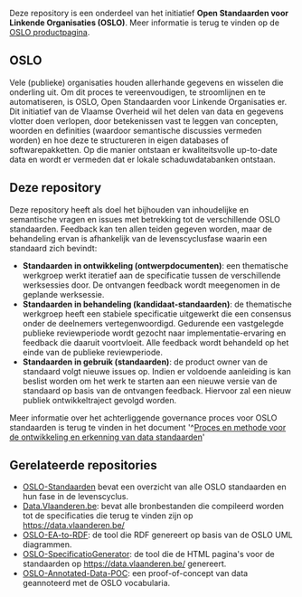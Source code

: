Deze repository is een onderdeel van het initiatief **Open Standaarden voor Linkende Organisaties __(OSLO)__**.
Meer informatie is terug te vinden op de [OSLO productpagina](https://overheid.vlaanderen.be/producten-diensten/OSLO2).

## OSLO

Vele (publieke) organisaties houden allerhande gegevens en wisselen die onderling uit. Om dit proces te vereenvoudigen, te stroomlijnen en te automatiseren, is OSLO, Open Standaarden voor Linkende Organisaties er. Dit initiatief van de Vlaamse Overheid wil het delen van data en gegevens vlotter doen verlopen, door betekenissen vast te leggen van concepten, woorden en definities (waardoor semantische discussies vermeden worden) en hoe deze te structureren in eigen databases of softwarepakketten. Op die manier ontstaan er kwaliteitsvolle up-to-date data en wordt er vermeden dat er lokale schaduwdatabanken ontstaan.

## Deze repository

Deze repository heeft als doel het bijhouden van inhoudelijke en semantische vragen en issues met betrekking tot de verschillende OSLO standaarden. Feedback kan ten allen teiden gegeven worden, maar de behandeling ervan is afhankelijk van de levenscyclusfase waarin een standaard zich bevindt:
- **Standaarden in ontwikkeling (ontwerpdocumenten)**: een thematische werkgroep werkt iteratief aan de specificatie tussen de verschillende werksessies door. De ontvangen feedback wordt meegenomen in de geplande werksessie.
- **Standaarden in behandeling (kandidaat-standaarden)**: de thematische werkgroep heeft een stabiele specificatie uitgewerkt die een consensus onder de deelnemers vertegenwoordigd. Gedurende een vastgelegde publieke reviewperiode wordt gezocht naar implementatie-ervaring en feedback die daaruit voortvloeit. Alle feedback wordt behandeld op het einde van de publieke reviewperiode.
- **Standaarden in gebruik (standaarden)**: de product owner van de standaard volgt nieuwe issues op. Indien er voldoende aanleiding is kan beslist worden om het werk te starten aan een nieuwe versie van de standaard op basis van de ontvangen feedback. Hiervoor zal een nieuw publiek ontwikkeltraject gevolgd worden.

Meer informatie over het achterliggende governance proces voor OSLO standaarden is terug te vinden in het document '^[Proces en methode voor de ontwikkeling en erkenning van data standaarden](https://data.vlaanderen.be/cms/Proces_en_methode_voor_de_erkenning_van_datastandaarden_v1.0.pdf)'

## Gerelateerde repositories

- [OSLO-Standaarden](https://informatievlaanderen.github.io/OSLO) bevat een overzicht van alle OSLO standaarden en hun fase in de levenscyclus.
- [Data.Vlaanderen.be](https://github.com/Informatievlaanderen/Data.Vlaanderen.be): bevat alle bronbestanden die compileerd worden tot de specificaties die terug te vinden zijn op https://data.vlaanderen.be/
- [OSLO-EA-to-RDF](https://github.com/Informatievlaanderen/OSLO-EA-to-RDF): de tool die RDF genereert op basis van de OSLO UML diagrammen.
- [OSLO-SpecificatioGenerator](https://github.com/Informatievlaanderen/OSLO-SpecificationGenerator): de tool die de HTML pagina's voor de standaarden op https://data.vlaanderen.be/ genereert.
- [OSLO-Annotated-Data-POC](https://github.com/Informatievlaanderen/OSLO-Annotated-Data-POC): een proof-of-concept van data geannoteerd met de OSLO vocabularia.

